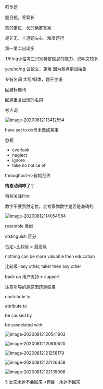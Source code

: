 归类题

题目短，答案长

短的定位，长的确定答案



是非无，十道题左右，难度还行

第一第二出现多

T/F/ng评估考生识别特定信息的能力，说明文较多

yes/no/ng 议论文，更难 因为观点更加抽象



专有名词 大写/斜体，题干主语

回避标题词

回避重复出现的名词



考点词

![image-20200812113412554](C:\Users\UncleDong\AppData\Roaming\Typora\typora-user-images\image-20200812113412554.png)

have yet to do尚未做成某事

忽视

- overlook
- neglect
- ignore
- take no notice of



throughout->>自始至终



**情态动词咋了**？

特别关注first



数字不要贸然定位，会考察你数字是否是准确的

![image-20200812114054984](C:\Users\UncleDong\AppData\Roaming\Typora\typora-user-images\image-20200812114054984.png)

resemble 类似

distinguish 区分

否定+比较级 = 最高级

nothing can be more valuable then education

比较级+any other, taller then any other



back up 用户支持-> support



注意引导的是原因还是结果

contribute to

attribute to

be caused by

be associated with

![image-20200812120541903](C:\Users\UncleDong\AppData\Roaming\Typora\typora-user-images\image-20200812120541903.png)



![image-20200812120610520](C:\Users\UncleDong\AppData\Roaming\Typora\typora-user-images\image-20200812120610520.png)



![image-20200812121258179](C:\Users\UncleDong\AppData\Roaming\Typora\typora-user-images\image-20200812121258179.png)





![image-20200812122126458](C:\Users\UncleDong\AppData\Roaming\Typora\typora-user-images\image-20200812122126458.png)



![image-20200812122135066](C:\Users\UncleDong\AppData\Roaming\Typora\typora-user-images\image-20200812122135066.png)



3 发誓永远不会回来->题目：永远不回来